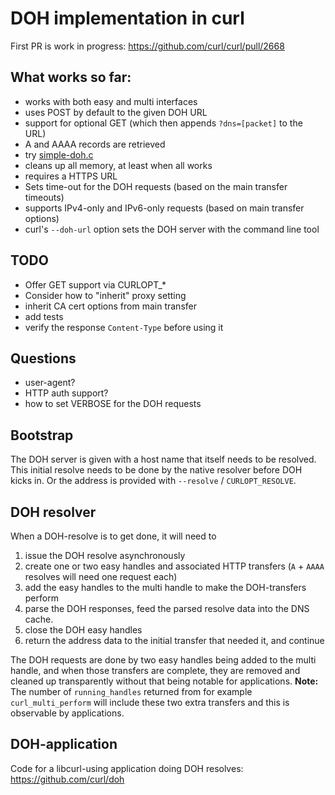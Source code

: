 # DOH implementation in curl

First PR is work in progress: https://github.com/curl/curl/pull/2668

## What works so far:

- works with both easy and multi interfaces
- uses POST by default to the given DOH URL
- support for optional GET (which then appends `?dns=[packet]` to the URL)
- A and AAAA records are retrieved
- try [simple-doh.c](https://gist.github.com/bagder/93092c51fdd5c49a967cc1e641a9f369)
- cleans up all memory, at least when all works
- requires a HTTPS URL
- Sets time-out for the DOH requests (based on the main transfer timeouts)
- supports IPv4-only and IPv6-only requests (based on main transfer options)
- curl's `--doh-url` option sets the DOH server with the command line tool

## TODO

- Offer GET support via CURLOPT_*
- Consider how to "inherit" proxy setting
- inherit CA cert options from main transfer
- add tests
- verify the response `Content-Type` before using it

## Questions

- user-agent?
- HTTP auth support?
- how to set VERBOSE for the DOH requests

## Bootstrap

The DOH server is given with a host name that itself needs to be resolved. This initial resolve needs to be done by the native resolver before DOH kicks in. Or the address is provided with `--resolve` / `CURLOPT_RESOLVE`.

## DOH resolver

When a DOH-resolve is to get done, it will need to
1. issue the DOH resolve asynchronously
2. create one or two easy handles and associated HTTP transfers (`A` + `AAAA` resolves will need one request each)
3. add the easy handles to the multi handle to make the DOH-transfers perform
4. parse the DOH responses, feed the parsed resolve data into the DNS cache.
5. close the DOH easy handles
6. return the address data to the initial transfer that needed it, and continue 

The DOH requests are done by two easy handles being added to the multi handle, and when those transfers are complete, they are removed and cleaned up transparently without that being notable for applications. **Note:** The number of `running_handles` returned from for example `curl_multi_perform` will include these two extra transfers and this is observable by applications.

## DOH-application

Code for a libcurl-using application doing DOH resolves: https://github.com/curl/doh